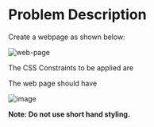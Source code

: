 # Problem Description

Create a webpage as shown below:

![web-page](//Web/gitignore\ReferenceImages\CSS-3\web-page.png)

The CSS Constraints to be applied are

The web page should have

![image](//Web/gitignore\ReferenceImages\CSS-3\Web-WebPage-Creation-Description.png)

**Note:  Do not use short hand styling.**

